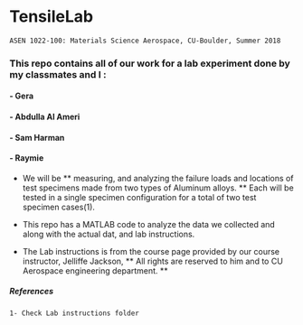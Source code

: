 # TensileLab

` ASEN 1022-100: Materials Science Aerospace, CU-Boulder, Summer 2018 `

### This repo contains all of our work for a lab experiment done by my classmates and I :

#### - Gera
#### - Abdulla Al Ameri
#### - Sam Harman
#### - Raymie


* We will be ** measuring, and analyzing the failure loads and locations of test specimens made from two types of Aluminum alloys. ** Each will be tested in a single specimen configuration for a total of two test specimen cases(1). 

* This repo has a MATLAB code to analyze the data we collected and along with the actual dat, and lab instructions.

* The Lab instructions is from the course page provided by our course instructor, Jelliffe Jackson, ** All rights are reserved to him and to CU Aerospace engineering department. **


##### References 

` 1- Check Lab instructions folder `